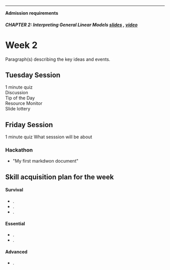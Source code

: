 ----

**Admission requirements**   

##### CHAPTER 2: *Interpreting General Linear Models*   [slides]() , [video]()   
  
# Week 2 
 
Paragraph(s) describing the key ideas and events.  
 
## Tuesday Session  
1 minute quiz    
Discussion  
Tip of the Day  
Resource Monitor   
Slide lottery   

## Friday Session
1 minute quiz
What sesssion will be about

### Hackathon
- "My first markdwon document"


## Skill acquisition plan for the week

#### Survival
- .  
- .  
- .  

#### Essential
- .  
- .  

#### Advanced
- .  




